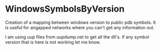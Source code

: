 # WindowsSymbolsByVersion

Creation of a mapping between windows version to public pdb symbols. It is useful for airgapped networks where you can't get any information out.

I am using uup files from uupdump.net to get all the dll's.
If any symbol version that is here is not working let me know.